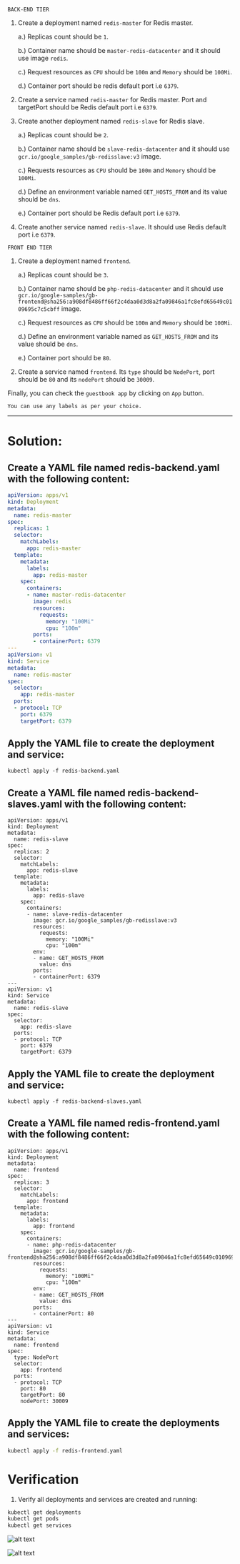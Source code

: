 `BACK-END TIER`

1. Create a deployment named `redis-master` for Redis master.

    a.) Replicas count should be `1`.

    b.) Container name should be `master-redis-datacenter` and it should use image `redis`.

    c.) Request resources as `CPU` should be `100m` and `Memory` should be `100Mi`.

    d.) Container port should be redis default port i.e `6379`.
2. Create a service named `redis-master` for Redis master. Port and targetPort should be Redis default port i.e `6379`.
3. Create another deployment named `redis-slave` for Redis slave.

    a.) Replicas count should be `2`.

    b.) Container name should be `slave-redis-datacenter` and it should use `gcr.io/google_samples/gb-redisslave:v3` image.

    c.) Requests resources as `CPU` should be `100m` and `Memory` should be `100Mi`.

    d.) Define an environment variable named `GET_HOSTS_FROM` and its value should be `dns`.

    e.) Container port should be Redis default port i.e `6379`.
4. Create another service named `redis-slave`. It should use Redis default port i.e `6379`.

`FRONT END TIER`

1. Create a deployment named `frontend`.

    a.) Replicas count should be `3`.

    b.) Container name should be `php-redis-datacenter` and it should use `gcr.io/google-samples/gb-frontend@sha256:a908df8486ff66f2c4daa0d3d8a2fa09846a1fc8efd65649c0109695c7c5cbff` image.

    c.) Request resources as `CPU` should be `100m` and `Memory` should be `100Mi`.

    d.) Define an environment variable named as `GET_HOSTS_FROM` and its value should be `dns`.

    e.) Container port should be `80`.
2. Create a service named `frontend`. Its `type` should be `NodePort`, port should be `80` and its `nodePort` should be `30009`.

Finally, you can check the `guestbook app` by clicking on `App` button.

`You can use any labels as per your choice.`

---

# Solution:
## Create a YAML file named redis-backend.yaml with the following content:

```yaml
apiVersion: apps/v1
kind: Deployment
metadata:
  name: redis-master
spec:
  replicas: 1
  selector:
    matchLabels:
      app: redis-master
  template:
    metadata:
      labels:
        app: redis-master
    spec:
      containers:
      - name: master-redis-datacenter
        image: redis
        resources:
          requests:
            memory: "100Mi"
            cpu: "100m"
        ports:
        - containerPort: 6379
---
apiVersion: v1
kind: Service
metadata:
  name: redis-master
spec:
  selector:
    app: redis-master
  ports:
  - protocol: TCP
    port: 6379
    targetPort: 6379
```
## Apply the YAML file to create the deployment and service:

```
kubectl apply -f redis-backend.yaml
```

## Create a YAML file named redis-backend-slaves.yaml with the following content:

```
apiVersion: apps/v1
kind: Deployment
metadata:
  name: redis-slave
spec:
  replicas: 2
  selector:
    matchLabels:
      app: redis-slave
  template:
    metadata:
      labels:
        app: redis-slave
    spec:
      containers:
      - name: slave-redis-datacenter
        image: gcr.io/google_samples/gb-redisslave:v3
        resources:
          requests:
            memory: "100Mi"
            cpu: "100m"
        env:
        - name: GET_HOSTS_FROM
          value: dns
        ports:
        - containerPort: 6379
---
apiVersion: v1
kind: Service
metadata:
  name: redis-slave
spec:
  selector:
    app: redis-slave
  ports:
  - protocol: TCP
    port: 6379
    targetPort: 6379
```
## Apply the YAML file to create the deployment and service:

```
kubectl apply -f redis-backend-slaves.yaml
```
## Create a YAML file named redis-frontend.yaml with the following content:


```
apiVersion: apps/v1
kind: Deployment
metadata:
  name: frontend
spec:
  replicas: 3
  selector:
    matchLabels:
      app: frontend
  template:
    metadata:
      labels:
        app: frontend
    spec:
      containers:
      - name: php-redis-datacenter
        image: gcr.io/google-samples/gb-frontend@sha256:a908df8486ff66f2c4daa0d3d8a2fa09846a1fc8efd65649c0109695c7c5cbff
        resources:
          requests:
            memory: "100Mi"
            cpu: "100m"
        env:
        - name: GET_HOSTS_FROM
          value: dns
        ports:
        - containerPort: 80
---
apiVersion: v1
kind: Service
metadata:
  name: frontend
spec:
  type: NodePort
  selector:
    app: frontend
  ports:
  - protocol: TCP
    port: 80
    targetPort: 80
    nodePort: 30009
```
## Apply the YAML file to create the deployments and services:
```bash
kubectl apply -f redis-frontend.yaml
```
# Verification
1. Verify all deployments and services are created and running:
```bash
kubectl get deployments
kubectl get pods
kubectl get services
```
![alt text](image.png)

![alt text](20251001-1003-58.8306844.gif)